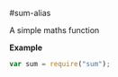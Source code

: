 <a name="module_sum-alias"></a>
#sum-alias

A simple maths function

  
**Example**  
```js
var sum = require("sum");
```
